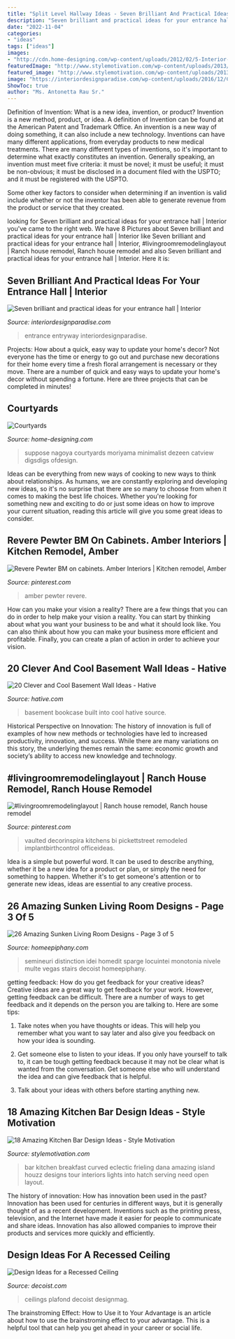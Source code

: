 ```yaml
---
title: "Split Level Hallway Ideas - Seven Brilliant And Practical Ideas For Your Entrance Hall"
description: "Seven brilliant and practical ideas for your entrance hall"
date: "2022-11-04"
categories:
- "ideas"
tags: ["ideas"]
images:
- "http://cdn.home-designing.com/wp-content/uploads/2012/02/5-Interior-Courtyard-steps.jpeg"
featuredImage: "http://www.stylemotivation.com/wp-content/uploads/2013/11/Amazing-Kitchen-Bar-Design-Ideas-11.jpg"
featured_image: "http://www.stylemotivation.com/wp-content/uploads/2013/11/Amazing-Kitchen-Bar-Design-Ideas-11.jpg"
image: "https://interiordesignparadise.com/wp-content/uploads/2016/12/Chandelier-in-entrance-hall.jpg"
ShowToc: true
author: "Ms. Antonetta Rau Sr."
---
```



Definition of Invention: What is a new idea, invention, or product?
Invention is a new method, product, or idea. A definition of Invention can be found at the American Patent and Trademark Office. An invention is a new way of doing something, it can also include a new technology. Inventions can have many different applications, from everyday products to new medical treatments. 
There are many different types of inventions, so it's important to determine what exactly constitutes an invention. Generally speaking, an invention must meet five criteria: it must be novel; it must be useful; it must be non-obvious; it must be disclosed in a document filed with the USPTO; and it must be registered with the USPTO. 

Some other key factors to consider when determining if an invention is valid include whether or not the inventor has been able to generate revenue from the product or service that they created.

	

		
looking for Seven brilliant and practical ideas for your entrance hall | Interior you've came to the right web. We have 8 Pictures about Seven brilliant and practical ideas for your entrance hall | Interior like Seven brilliant and practical ideas for your entrance hall | Interior, #livingroomremodelinglayout | Ranch house remodel, Ranch house remodel and also Seven brilliant and practical ideas for your entrance hall | Interior. Here it is:
		
    
## Seven Brilliant And Practical Ideas For Your Entrance Hall | Interior

<img loading=lazy src="https://interiordesignparadise.com/wp-content/uploads/2016/12/Chandelier-in-entrance-hall.jpg" onerror="this.onerror=null;this.src='https://tse1.mm.bing.net/th?id=OIP.1_-hyUjca0oUmC2SG-AMmQHaLH&amp;pid=15.1';" alt="Seven brilliant and practical ideas for your entrance hall | Interior">

_Source: interiordesignparadise.com_

>entrance entryway interiordesignparadise. 

	

Projects: How about a quick, easy way to update your home's decor?
Not everyone has the time or energy to go out and purchase new decorations for their home every time a fresh floral arrangement is necessary or they move. There are a number of quick and easy ways to update your home's decor without spending a fortune. Here are three projects that can be completed in minutes!

    
## Courtyards

<img loading=lazy src="http://cdn.home-designing.com/wp-content/uploads/2012/02/5-Interior-Courtyard-steps.jpeg" onerror="this.onerror=null;this.src='https://tse2.mm.bing.net/th?id=OIP.R7uSUib9DvPz4jgUXvf6LwHaJ4&amp;pid=15.1';" alt="Courtyards">

_Source: home-designing.com_

>suppose nagoya courtyards moriyama minimalist dezeen catview digsdigs ofdesign. 

	

Ideas can be everything from new ways of cooking to new ways to think about relationships. As humans, we are constantly exploring and developing new ideas, so it's no surprise that there are so many to choose from when it comes to making the best life choices. Whether you're looking for something new and exciting to do or just some ideas on how to improve your current situation, reading this article will give you some great ideas to consider.

    
## Revere Pewter BM On Cabinets. Amber Interiors | Kitchen Remodel, Amber

<img loading=lazy src="https://i.pinimg.com/736x/d9/64/56/d96456af7f4cb3d10075b024250972aa.jpg" onerror="this.onerror=null;this.src='https://tse3.mm.bing.net/th?id=OIP.ULui3Z5rnjJJK45HBw_XLwHaIk&amp;pid=15.1';" alt="Revere Pewter BM on cabinets. Amber Interiors | Kitchen remodel, Amber">

_Source: pinterest.com_

>amber pewter revere. 

	

How can you make your vision a reality?
There are a few things that you can do in order to help make your vision a reality. You can start by thinking about what you want your business to be and what it should look like. You can also think about how you can make your business more efficient and profitable. Finally, you can create a plan of action in order to achieve your vision.

    
## 20 Clever And Cool Basement Wall Ideas - Hative

<img loading=lazy src="https://hative.com/wp-content/uploads/2014/05/basement-wall-ideas/20-bookcase-in-basement-wall.jpg" onerror="this.onerror=null;this.src='https://tse3.mm.bing.net/th?id=OIP.5ls36B5bKwGYwSnnwifRuQAAAA&amp;pid=15.1';" alt="20 Clever and Cool Basement Wall Ideas - Hative">

_Source: hative.com_

>basement bookcase built into cool hative source. 

	

Historical Perspective on Innovation:
The history of innovation is full of examples of how new methods or technologies have led to increased productivity, innovation, and success. While there are many variations on this story, the underlying themes remain the same: economic growth and society’s ability to access new knowledge and technology.

    
## #livingroomremodelinglayout | Ranch House Remodel, Ranch House Remodel

<img loading=lazy src="https://i.pinimg.com/736x/bf/77/4c/bf774c78a0a2e4bb5703d1ae6213b678.jpg" onerror="this.onerror=null;this.src='https://tse1.mm.bing.net/th?id=OIP.AmX3V9oEwCxMB8hdcoJbKQHaE8&amp;pid=15.1';" alt="#livingroomremodelinglayout | Ranch house remodel, Ranch house remodel">

_Source: pinterest.com_

>vaulted decorinspira kitchens bi pickettstreet remodeled implantbirthcontrol officeideas. 

	

Idea is a simple but powerful word. It can be used to describe anything, whether it be a new idea for a product or plan, or simply the need for something to happen. Whether it's to get someone's attention or to generate new ideas, ideas are essential to any creative process.

    
## 26 Amazing Sunken Living Room Designs - Page 3 Of 5

<img loading=lazy src="https://homeepiphany.com/wp-content/uploads/2015/06/26-Amazing-Sunken-Living-Room-Designs-12.jpg" onerror="this.onerror=null;this.src='https://tse1.mm.bing.net/th?id=OIP.9a3qyN0nALe1PDXamgl5DAHaFj&amp;pid=15.1';" alt="26 Amazing Sunken Living Room Designs - Page 3 of 5">

_Source: homeepiphany.com_

>semineuri distinction idei homedit sparge locuintei monotonia nivele multe vegas stairs decoist homeepiphany. 

	

getting feedback: How do you get feedback for your creative ideas?
Creative ideas are a great way to get feedback for your work. However, getting feedback can be difficult. There are a number of ways to get feedback and it depends on the person you are talking to. Here are some tips:
1. Take notes when you have thoughts or ideas. This will help you remember what you want to say later and also give you feedback on how your idea is sounding.

2. Get someone else to listen to your ideas. If you only have yourself to talk to, it can be tough getting feedback because it may not be clear what is wanted from the conversation. Get someone else who will understand the idea and can give feedback that is helpful.

3. Talk about your ideas with others before starting anything new.

    
## 18 Amazing Kitchen Bar Design Ideas - Style Motivation

<img loading=lazy src="http://www.stylemotivation.com/wp-content/uploads/2013/11/Amazing-Kitchen-Bar-Design-Ideas-11.jpg" onerror="this.onerror=null;this.src='https://tse2.mm.bing.net/th?id=OIP.F33TWbbNFcvSD_a8u10gTQAAAA&amp;pid=15.1';" alt="18 Amazing Kitchen Bar Design Ideas - Style Motivation">

_Source: stylemotivation.com_

>bar kitchen breakfast curved eclectic frieling dana amazing island houzz designs tour interiors lights into hatch serving need open layout. 

	

The history of innovation: How has innovation been used in the past?
Innovation has been used for centuries in different ways, but it is generally thought of as a recent development. Inventions such as the printing press, television, and the Internet have made it easier for people to communicate and share ideas. Innovation has also allowed companies to improve their products and services more quickly and efficiently.

    
## Design Ideas For A Recessed Ceiling

<img loading=lazy src="https://cdn.decoist.com/wp-content/uploads/2015/10/Kitchen-with-a-painted-recessed-ceiling.jpg" onerror="this.onerror=null;this.src='https://tse4.mm.bing.net/th?id=OIP.Uo_ogVdCbgxwy6lHPJEglAHaF6&amp;pid=15.1';" alt="Design Ideas for a Recessed Ceiling">

_Source: decoist.com_

>ceilings plafond decoist designmag. 

	

The brainstroming Effect: How to Use it to Your Advantage is an article about how to use the brainstroming effect to your advantage. This is a helpful tool that can help you get ahead in your career or social life.

